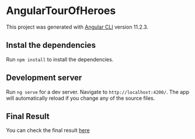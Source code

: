 # AngularTourOfHeroes

This project was generated with [Angular CLI](https://github.com/angular/angular-cli) version 11.2.3.

## Instal the dependencies

Run `npm install` to install the dependencies.

## Development server

Run `ng serve` for a dev server. Navigate to `http://localhost:4200/`. The app will automatically reload if you change any of the source files.

## Final Result
You can check the final result [here](https://matbentes.github.io/angular-tour-of-heroes/dashboard)
